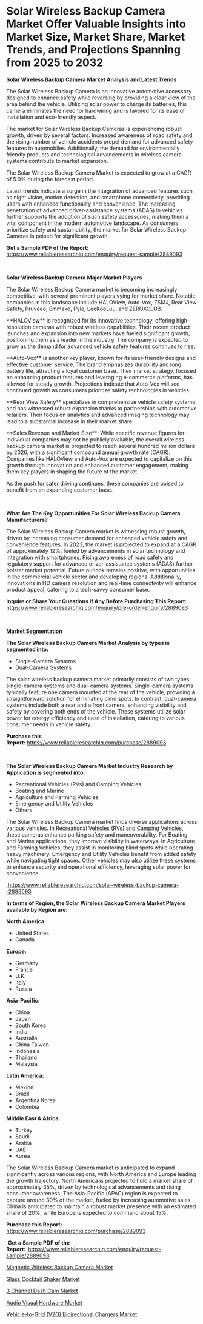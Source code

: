 <p><h1>Solar Wireless Backup Camera Market Offer Valuable Insights into Market Size, Market Share, Market Trends, and Projections Spanning from 2025 to 2032</h1></p><p><strong>Solar Wireless Backup Camera Market Analysis and Latest Trends</strong></p>
<p><p>The Solar Wireless Backup Camera is an innovative automotive accessory designed to enhance safety while reversing by providing a clear view of the area behind the vehicle. Utilizing solar power to charge its batteries, this camera eliminates the need for hardwiring and is favored for its ease of installation and eco-friendly aspect. </p><p>The market for Solar Wireless Backup Cameras is experiencing robust growth, driven by several factors. Increased awareness of road safety and the rising number of vehicle accidents propel demand for advanced safety features in automobiles. Additionally, the demand for environmentally friendly products and technological advancements in wireless camera systems contribute to market expansion. </p><p>The Solar Wireless Backup Camera Market is expected to grow at a CAGR of 5.9% during the forecast period. </p><p>Latest trends indicate a surge in the integration of advanced features such as night vision, motion detection, and smartphone connectivity, providing users with enhanced functionality and convenience. The increasing penetration of advanced driver-assistance systems (ADAS) in vehicles further supports the adoption of such safety accessories, making them a vital component in the modern automotive landscape. As consumers prioritize safety and sustainability, the market for Solar Wireless Backup Cameras is poised for significant growth.</p></p>
<p><strong>Get a Sample PDF of the Report:&nbsp;</strong> <a href="https://www.reliableresearchiq.com/enquiry/request-sample/2889093?utm_campaign=1896&utm_medium=2&utm_source=Github&utm_content=ia&utm_term=14032025&utm_id=solar-wireless-backup-camera">https://www.reliableresearchiq.com/enquiry/request-sample/2889093</a></p>
<p>&nbsp;</p>
<p><strong>Solar Wireless Backup Camera Major Market Players</strong></p>
<p><p>The Solar Wireless Backup Camera market is becoming increasingly competitive, with several prominent players vying for market share. Notable companies in this landscape include HALOView, Auto-Vox, ZSMJ, Rear View Safety, Pruveeo, Emmako, Pyle, LeeKooLuu, and ZEROXCLUB.</p><p>**HALOView** is recognized for its innovative technology, offering high-resolution cameras with robust wireless capabilities. Their recent product launches and expansion into new markets have fueled significant growth, positioning them as a leader in the industry. The company is expected to grow as the demand for advanced vehicle safety features continues to rise.</p><p>**Auto-Vox** is another key player, known for its user-friendly designs and effective customer service. The brand emphasizes durability and long battery life, attracting a loyal customer base. Their market strategy, focused on enhancing product features and leveraging e-commerce platforms, has allowed for steady growth. Projections indicate that Auto-Vox will see continued growth as consumers prioritize safety technologies in vehicles.</p><p>**Rear View Safety** specializes in comprehensive vehicle safety systems and has witnessed robust expansion thanks to partnerships with automotive retailers. Their focus on analytics and advanced imaging technology may lead to a substantial increase in their market share.</p><p>**Sales Revenue and Market Size**: While specific revenue figures for individual companies may not be publicly available, the overall wireless backup camera market is projected to reach several hundred million dollars by 2026, with a significant compound annual growth rate (CAGR). Companies like HALOView and Auto-Vox are expected to capitalize on this growth through innovation and enhanced customer engagement, making them key players in shaping the future of the market.</p><p>As the push for safer driving continues, these companies are poised to benefit from an expanding customer base.</p></p>
<p>&nbsp;</p>
<p><strong>What Are The Key Opportunities For Solar Wireless Backup Camera Manufacturers?</strong></p>
<p><p>The Solar Wireless Backup Camera market is witnessing robust growth, driven by increasing consumer demand for enhanced vehicle safety and convenience features. In 2023, the market is projected to expand at a CAGR of approximately 12%, fueled by advancements in solar technology and integration with smartphones. Rising awareness of road safety and regulatory support for advanced driver-assistance systems (ADAS) further bolster market potential. Future outlook remains positive, with opportunities in the commercial vehicle sector and developing regions. Additionally, innovations in HD camera resolution and real-time connectivity will enhance product appeal, catering to a tech-savvy consumer base.</p></p>
<p><strong>Inquire or Share Your Questions If Any Before Purchasing This Report:</strong> <a href="https://www.reliableresearchiq.com/enquiry/pre-order-enquiry/2889093?utm_campaign=1896&utm_medium=2&utm_source=Github&utm_content=ia&utm_term=14032025&utm_id=solar-wireless-backup-camera">https://www.reliableresearchiq.com/enquiry/pre-order-enquiry/2889093</a></p>
<p>&nbsp;</p>
<p><strong>Market Segmentation</strong></p>
<p><strong>The Solar Wireless Backup Camera Market Analysis by types is segmented into:</strong></p>
<p><ul><li>Single-Camera Systems</li><li>Dual-Camera Systems</li></ul></p>
<p><p>The solar wireless backup camera market primarily consists of two types: single-camera systems and dual-camera systems. Single-camera systems typically feature one camera mounted at the rear of the vehicle, providing a straightforward solution for eliminating blind spots. In contrast, dual-camera systems include both a rear and a front camera, enhancing visibility and safety by covering both ends of the vehicle. These systems utilize solar power for energy efficiency and ease of installation, catering to various consumer needs in vehicle safety.</p></p>
<p><strong>Purchase this Report:&nbsp;</strong><a href="https://www.reliableresearchiq.com/purchase/2889093?utm_campaign=1896&utm_medium=2&utm_source=Github&utm_content=ia&utm_term=14032025&utm_id=solar-wireless-backup-camera">https://www.reliableresearchiq.com/purchase/2889093</a></p>
<p>&nbsp;</p>
<p><strong>The Solar Wireless Backup Camera Market Industry Research by Application is segmented into:</strong></p>
<p><ul><li>Recreational Vehicles (RVs) and Camping Vehicles</li><li>Boating and Marine</li><li>Agriculture and Farming Vehicles</li><li>Emergency and Utility Vehicles</li><li>Others</li></ul></p>
<p><p>The Solar Wireless Backup Camera market finds diverse applications across various vehicles. In Recreational Vehicles (RVs) and Camping Vehicles, these cameras enhance parking safety and maneuverability. For Boating and Marine applications, they improve visibility in waterways. In Agriculture and Farming Vehicles, they assist in monitoring blind spots while operating heavy machinery. Emergency and Utility Vehicles benefit from added safety while navigating tight spaces. Other vehicles may also utilize these systems to enhance security and operational efficiency, leveraging solar power for convenience.</p></p>
<p><a href="https://www.reliableresearchiq.com/solar-wireless-backup-camera-r2889093?utm_campaign=1896&utm_medium=2&utm_source=Github&utm_content=ia&utm_term=14032025&utm_id=solar-wireless-backup-camera">&nbsp;https://www.reliableresearchiq.com/solar-wireless-backup-camera-r2889093</a></p>
<p><strong>In terms of Region, the Solar Wireless Backup Camera Market Players available by Region are:</strong></p>
<p>
    <p> <strong> North America: </strong>
        <ul>
            <li>United States</li>
            <li>Canada</li>
        </ul>
        </p> 
    <p> <strong> Europe: </strong>
        <ul>
            <li>Germany</li>
            <li>France</li>
            <li>U.K.</li>
            <li>Italy</li>
            <li>Russia</li>
        </ul>
        </p> 
    <p> <strong> Asia-Pacific: </strong>
        <ul>
            <li>China</li>
            <li>Japan</li>
            <li>South Korea</li>
            <li>India</li>
            <li>Australia</li>
            <li>China Taiwan</li>
            <li>Indonesia</li>
            <li>Thailand</li>
            <li>Malaysia</li>
        </ul>
        </p> 
    <p> <strong> Latin America: </strong>
        <ul>
            <li>Mexico</li>
            <li>Brazil</li>
            <li>Argentina Korea</li>
            <li>Colombia</li>
        </ul>
        </p> 
    <p> <strong> Middle East & Africa: </strong>
        <ul>
            <li>Turkey</li>
            <li>Saudi</li>
            <li>Arabia</li>
            <li>UAE</li>
            <li>Korea</li>
        </ul>
    </p>
    </p>
<p><p>The Solar Wireless Backup Camera market is anticipated to expand significantly across various regions, with North America and Europe leading the growth trajectory. North America is projected to hold a market share of approximately 35%, driven by technological advancements and rising consumer awareness. The Asia-Pacific (APAC) region is expected to capture around 30% of the market, fueled by increasing automotive sales. China is anticipated to maintain a robust market presence with an estimated share of 20%, while Europe is expected to command about 15%.</p></p>
<p><strong>Purchase this Report: </strong><a href="https://www.reliableresearchiq.com/purchase/2889093?utm_campaign=1896&utm_medium=2&utm_source=Github&utm_content=ia&utm_term=14032025&utm_id=solar-wireless-backup-camera">https://www.reliableresearchiq.com/purchase/2889093</a></p>
<p>&nbsp;<strong>Get a Sample PDF of the Report:&nbsp;&nbsp;</strong><a href="https://www.reliableresearchiq.com/enquiry/request-sample/2889093?utm_campaign=1896&utm_medium=2&utm_source=Github&utm_content=ia&utm_term=14032025&utm_id=solar-wireless-backup-camera">https://www.reliableresearchiq.com/enquiry/request-sample/2889093</a></p>
<p><strong></strong></p>
<p><p><a href="https://github.com/lickoalyanep/Market-Research-Report-List-1/blob/main/magnetic-wireless-backup-camera-market.md?utm_campaign=1896&utm_medium=2&utm_source=Github&utm_content=ia&utm_term=14032025&utm_id=solar-wireless-backup-camera">Magnetic Wireless Backup Camera Market</a></p><p><a href="https://github.com/meenafadilkh/Market-Research-Report-List-1/blob/main/glass-cocktail-shaker-market.md?utm_campaign=1896&utm_medium=2&utm_source=Github&utm_content=ia&utm_term=14032025&utm_id=solar-wireless-backup-camera">Glass Cocktail Shaker Market</a></p><p><a href="https://github.com/roceljiabur/Market-Research-Report-List-1/blob/main/3-channel-dash-cam-market.md?utm_campaign=1896&utm_medium=2&utm_source=Github&utm_content=ia&utm_term=14032025&utm_id=solar-wireless-backup-camera">3 Channel Dash Cam Market</a></p><p><a href="https://github.com/gaiusmelyna/Market-Research-Report-List-1/blob/main/audio-visual-hardware-market.md?utm_campaign=1896&utm_medium=2&utm_source=Github&utm_content=ia&utm_term=14032025&utm_id=solar-wireless-backup-camera">Audio Visual Hardware Market</a></p><p><a href="https://github.com/pupunhez/Market-Research-Report-List-1/blob/main/vehicle-to-grid-v2g-bidirectional-chargers-market.md?utm_campaign=1896&utm_medium=2&utm_source=Github&utm_content=ia&utm_term=14032025&utm_id=solar-wireless-backup-camera">Vehicle-to-Grid (V2G) Bidirectional Chargers Market</a></p></p>